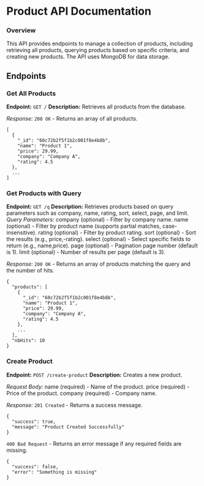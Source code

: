 # Product API Documentation
### Overview
This API provides endpoints to manage a collection of products, including retrieving all products, querying products based on specific criteria, and creating new products. The API uses MongoDB for data storage.

## Endpoints
### Get All Products
**Endpoint:** `GET /`
**Description:** Retrieves all products from the database.

*Response:*
`200 OK` - Returns an array of all products.
```
[
  {
    "_id": "60c72b2f5f1b2c001f8e4b8b",
    "name": "Product 1",
    "price": 29.99,
    "company": "Company A",
    "rating": 4.5
  },
  ...
]
```

### Get Products with Query
**Endpoint:** `GET /q`
**Description:** Retrieves products based on query parameters such as company, name, rating, sort, select, page, and limit.
*Query Parameters:*
company (optional) - Filter by company name.
name (optional) - Filter by product name (supports partial matches, case-insensitive).
rating (optional) - Filter by product rating.
sort (optional) - Sort the results (e.g., price,-rating).
select (optional) - Select specific fields to return (e.g., name,price).
page (optional) - Pagination page number (default is 1).
limit (optional) - Number of results per page (default is 3).

*Response:*
`200 OK` - Returns an array of products matching the query and the number of hits.
```
{
  "products": [
    {
      "_id": "60c72b2f5f1b2c001f8e4b8b",
      "name": "Product 1",
      "price": 29.99,
      "company": "Company A",
      "rating": 4.5
    },
    ...
  ],
  "nbHits": 10
}
```

### Create Product
**Endpoint:** `POST /create-product`
**Description:** Creates a new product.

*Request Body:*
name (required) - Name of the product.
price (required) - Price of the product.
company (required) - Company name.

*Response:*
`201 Created` - Returns a success message.
```
{
  "success": true,
  "message": "Product Created Successfully"
}
```

`400 Bad Request` - Returns an error message if any required fields are missing.
```
{
  "success": false,
  "error": "Something is missing"
}
```

